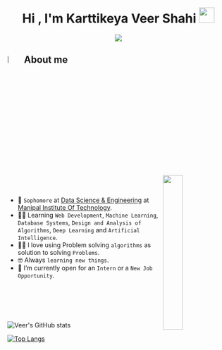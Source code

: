 <h1 align="center">Hi , I'm Karttikeya Veer Shahi <img src="https://media.giphy.com/media/hvRJCLFzcasrR4ia7z/giphy.gif" width="35"></h1>
<p align="center">
  <a href="https://github.com/DenverCoder1/readme-typing-svg"><img src="https://readme-typing-svg.herokuapp.com?font=Time+New+Roman&color=%23C8BE25&size=25&center=true&vCenter=true&width=600&height=100&lines=CS+Enthusiast;Avid+learner;Fast+Adapter;"></a>

## <img src = "https://i.pinimg.com/originals/3f/7e/4e/3f7e4eff7c96e9fe4b8b4b1ff3f7bdb5.gif" width = 6.5%> About me

<img align="right" src="https://github.com/7oSkaaa/7oSkaaa/blob/main/Images/Right_Side.gif?raw=true" width=30%>
<br>
<br>

- :school: `Sophomore` at [Data Science & Engineering](https://manipal.edu/mit/program-list/btech/btech-data-science-and-engineering.html) at [Manipal Institute Of Technology](https://manipal.edu/mu.html).
- :student: Learning `Web Development`, `Machine Learning`, `Database Systems`, `Design and Analysis of Algorithms`, `Deep Learning` and `Artificial Intelligence`.
- :technologist: I love using Problem solving `algorithms` as solution to solving `Problems`.
- :nerd_face: Always `learning new things`.
- :wave: I’m currently open for an `Intern` or a `New Job Opportunity`.

<br><br><br><br>

![Veer's GitHub stats](https://github-readme-stats.vercel.app/api?username=KartKernel&show_icons=true&theme=aura)

[![Top Langs](https://github-readme-stats.vercel.app/api/top-langs/?username=KartKernel&hide_progress=true&theme=aura)](https://github.com/KartKernel/github-readme-stats)
